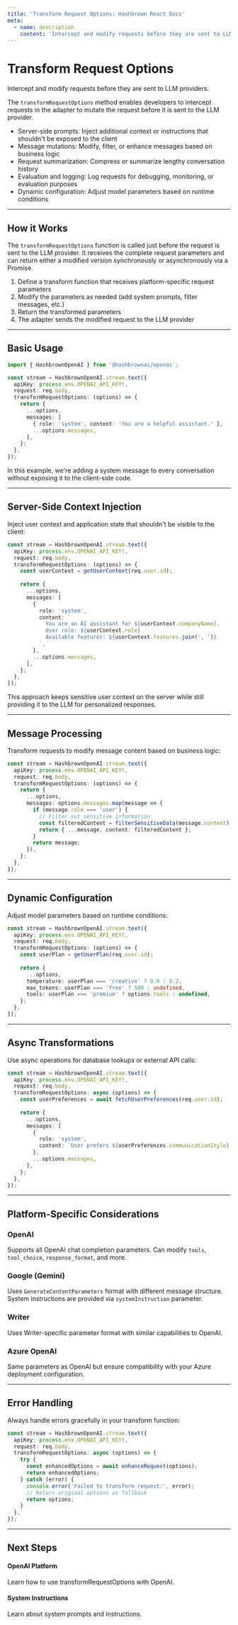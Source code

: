 ```yaml
---
title: 'Transform Request Options: Hashbrown React Docs'
meta:
  - name: description
    content: 'Intercept and modify requests before they are sent to LLM providers.'
---
```

# Transform Request Options

<p class="subtitle">Intercept and modify requests before they are sent to LLM providers.</p>

The `transformRequestOptions` method enables developers to intercept requests in the adapter to mutate the request before it is sent to the LLM provider. 

- Server-side prompts: Inject additional context or instructions that shouldn't be exposed to the client
- Message mutations: Modify, filter, or enhance messages based on business logic  
- Request summarization: Compress or summarize lengthy conversation history
- Evaluation and logging: Log requests for debugging, monitoring, or evaluation purposes
- Dynamic configuration: Adjust model parameters based on runtime conditions

---

## How it Works

The `transformRequestOptions` function is called just before the request is sent to the LLM provider. It receives the complete request parameters and can return either a modified version synchronously or asynchronously via a Promise.

1. Define a transform function that receives platform-specific request parameters
2. Modify the parameters as needed (add system prompts, filter messages, etc.)
3. Return the transformed parameters
4. The adapter sends the modified request to the LLM provider

---

## Basic Usage

<hb-code-example header="server-side system prompt">

```ts
import { HashbrownOpenAI } from '@hashbrownai/openai';

const stream = HashbrownOpenAI.stream.text({
  apiKey: process.env.OPENAI_API_KEY!,
  request: req.body,
  transformRequestOptions: (options) => {
    return {
      ...options,
      messages: [
        { role: 'system', content: 'You are a helpful assistant.' },
        ...options.messages,
      ],
    };
  },
});
```

</hb-code-example>

In this example, we're adding a system message to every conversation without exposing it to the client-side code.

---

## Server-Side Context Injection

Inject user context and application state that shouldn't be visible to the client:

<hb-code-example header="user context injection">

```ts
const stream = HashbrownOpenAI.stream.text({
  apiKey: process.env.OPENAI_API_KEY!,
  request: req.body,
  transformRequestOptions: (options) => {
    const userContext = getUserContext(req.user.id);
    
    return {
      ...options,
      messages: [
        {
          role: 'system',
          content: `
            You are an AI assistant for ${userContext.companyName}.
            User role: ${userContext.role}
            Available features: ${userContext.features.join(', ')}
          `,
        },
        ...options.messages,
      ],
    };
  },
});
```

</hb-code-example>

This approach keeps sensitive user context on the server while still providing it to the LLM for personalized responses.

---

## Message Processing

Transform requests to modify message content based on business logic:

<hb-code-example header="message filtering">

```ts
const stream = HashbrownOpenAI.stream.text({
  apiKey: process.env.OPENAI_API_KEY!,
  request: req.body,
  transformRequestOptions: (options) => {
    return {
      ...options,
      messages: options.messages.map(message => {
        if (message.role === 'user') {
          // Filter out sensitive information
          const filteredContent = filterSensitiveData(message.content);
          return { ...message, content: filteredContent };
        }
        return message;
      }),
    };
  },
});
```

</hb-code-example>

---

## Dynamic Configuration

Adjust model parameters based on runtime conditions:

<hb-code-example header="dynamic parameters">

```ts
const stream = HashbrownOpenAI.stream.text({
  apiKey: process.env.OPENAI_API_KEY!,
  request: req.body,
  transformRequestOptions: (options) => {
    const userPlan = getUserPlan(req.user.id);
    
    return {
      ...options,
      temperature: userPlan === 'creative' ? 0.8 : 0.2,
      max_tokens: userPlan === 'free' ? 500 : undefined,
      tools: userPlan === 'premium' ? options.tools : undefined,
    };
  },
});
```

</hb-code-example>

---

## Async Transformations

Use async operations for database lookups or external API calls:

<hb-code-example header="async transforms">

```ts
const stream = HashbrownOpenAI.stream.text({
  apiKey: process.env.OPENAI_API_KEY!,
  request: req.body,
  transformRequestOptions: async (options) => {
    const userPreferences = await fetchUserPreferences(req.user.id);
    
    return {
      ...options,
      messages: [
        {
          role: 'system',
          content: `User prefers ${userPreferences.communicationStyle} responses.`,
        },
        ...options.messages,
      ],
    };
  },
});
```

</hb-code-example>

---

## Platform-Specific Considerations

### OpenAI
Supports all OpenAI chat completion parameters. Can modify `tools`, `tool_choice`, `response_format`, and more.

### Google (Gemini)
Uses `GenerateContentParameters` format with different message structure. System instructions are provided via `systemInstruction` parameter.

### Writer
Uses Writer-specific parameter format with similar capabilities to OpenAI.

### Azure OpenAI
Same parameters as OpenAI but ensure compatibility with your Azure deployment configuration.

---

## Error Handling

Always handle errors gracefully in your transform function:

<hb-code-example header="error handling">

```ts
const stream = HashbrownOpenAI.stream.text({
  apiKey: process.env.OPENAI_API_KEY!,
  request: req.body,
  transformRequestOptions: async (options) => {
    try {
      const enhancedOptions = await enhanceRequest(options);
      return enhancedOptions;
    } catch (error) {
      console.error('Failed to transform request:', error);
      // Return original options as fallback
      return options;
    }
  },
});
```

</hb-code-example>

---

## Next Steps

<hb-next-steps>
  <hb-next-step link="platform/openai">
    <div>
      <hb-code />
    </div>
    <div>
      <h4>OpenAI Platform</h4>
      <p>Learn how to use transformRequestOptions with OpenAI.</p>
    </div>
  </hb-next-step>
  <hb-next-step link="concept/system-instructions">
    <div>
      <hb-functions />
    </div>
    <div>
      <h4>System Instructions</h4>
      <p>Learn about system prompts and instructions.</p>
    </div>
  </hb-next-step>
</hb-next-steps>
